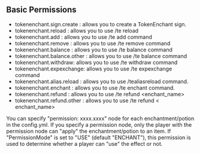 ## Basic Permissions
* tokenenchant.sign.create : allows you to create a TokenEnchant sign.
* tokenenchant.reload : allows you to use /te reload
* tokenenchant.add : allows you to use /te add command
* tokenenchant.remove : allows you to use /te remove command
* tokenenchant.balance : allows you to use /te balance command
* tokenenchant.balance.other : allows you to use /te balance <other> command
* tokenenchant.withdraw: allows you to use /te withdraw command
* tokenenchant.expexchange: allows you to use /te expexchange command
* tokenenchant.alias.reload : allows you to use /tealiasreload command.
* tokenenchant.enchant : allows you to use /te enchant command.
* tokenenchant.refund : allows you to use /te refund <enchant_name>
* tokenenchant.refund.other : allows you to use /te refund <player> < enchant_name>

You can specify "permission: xxxx.xxxx" node for each enchantment/potion in the config.yml. If you specify a permission node, only the player with the permission node can "apply" the enchantment/potion to an item. If "PermissionMode" is set to "USE" (default "ENCHANT"), this permission is used to determine whether a player can "use" the effect or not.
